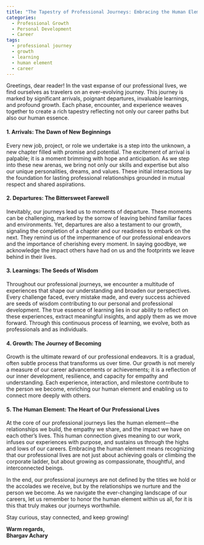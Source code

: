 ```yaml
---
title: "The Tapestry of Professional Journeys: Embracing the Human Element"
categories: 
  - Professional Growth
  - Personal Development
  - Career
tags:
  - professional journey
  - growth
  - learning
  - human element
  - career
---
```


Greetings, dear reader! In the vast expanse of our professional lives, we find ourselves as travelers on an ever-evolving journey. This journey is marked by significant arrivals, poignant departures, invaluable learnings, and profound growth. Each phase, encounter, and experience weaves together to create a rich tapestry reflecting not only our career paths but also our human essence.

#### 1. Arrivals: The Dawn of New Beginnings

Every new job, project, or role we undertake is a step into the unknown, a new chapter filled with promise and potential. The excitement of arrival is palpable; it is a moment brimming with hope and anticipation. As we step into these new arenas, we bring not only our skills and expertise but also our unique personalities, dreams, and values. These initial interactions lay the foundation for lasting professional relationships grounded in mutual respect and shared aspirations.

#### 2. Departures: The Bittersweet Farewell

Inevitably, our journeys lead us to moments of departure. These moments can be challenging, marked by the sorrow of leaving behind familiar faces and environments. Yet, departures are also a testament to our growth, signaling the completion of a chapter and our readiness to embark on the next. They remind us of the impermanence of our professional endeavors and the importance of cherishing every moment. In saying goodbye, we acknowledge the impact others have had on us and the footprints we leave behind in their lives.

#### 3. Learnings: The Seeds of Wisdom

Throughout our professional journeys, we encounter a multitude of experiences that shape our understanding and broaden our perspectives. Every challenge faced, every mistake made, and every success achieved are seeds of wisdom contributing to our personal and professional development. The true essence of learning lies in our ability to reflect on these experiences, extract meaningful insights, and apply them as we move forward. Through this continuous process of learning, we evolve, both as professionals and as individuals.

#### 4. Growth: The Journey of Becoming

Growth is the ultimate reward of our professional endeavors. It is a gradual, often subtle process that transforms us over time. Our growth is not merely a measure of our career advancements or achievements; it is a reflection of our inner development, resilience, and capacity for empathy and understanding. Each experience, interaction, and milestone contribute to the person we become, enriching our human element and enabling us to connect more deeply with others.

#### 5. The Human Element: The Heart of Our Professional Lives

At the core of our professional journeys lies the human element—the relationships we build, the empathy we share, and the impact we have on each other’s lives. This human connection gives meaning to our work, infuses our experiences with purpose, and sustains us through the highs and lows of our careers. Embracing the human element means recognizing that our professional lives are not just about achieving goals or climbing the corporate ladder, but about growing as compassionate, thoughtful, and interconnected beings.

In the end, our professional journeys are not defined by the titles we hold or the accolades we receive, but by the relationships we nurture and the person we become. As we navigate the ever-changing landscape of our careers, let us remember to honor the human element within us all, for it is this that truly makes our journeys worthwhile.

Stay curious, stay connected, and keep growing!

**Warm regards,  
Bhargav Achary**
